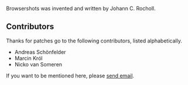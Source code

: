 Browsershots was invented and written by Johann C. Rocholl.

## Contributors ##

Thanks for patches go to the following contributors, listed alphabetically.

  * Andreas Schönfelder
  * Marcin Król
  * Nicko van Someren

If you want to be mentioned here, please [send email](mailto:johann@browsershots.org).